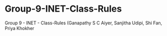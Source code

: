 # Group-9-INET-Class-Rules
Group 9 - INET - Class-Rules (Ganapathy S C Aiyer,  Sanjitha Udipi, Shi Fan, Priya Khokher
